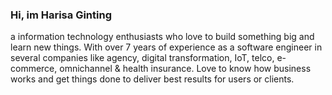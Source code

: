 ### Hi, im Harisa Ginting

a information technology enthusiasts who love to build something big and learn new things.
 With over 7 years of experience as a software engineer in several companies like agency, digital transformation, IoT, telco, e-commerce, omnichannel & health insurance.
 Love to know how business works and get things done to deliver best results for users or clients.
 